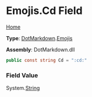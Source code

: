 # Emojis\.Cd Field

[Home](../../../README.md)

**Type**: [DotMarkdown](../../README.md)\.[Emojis](../README.md)

**Assembly**: DotMarkdown\.dll

```csharp
public const string Cd = ":cd:"
```

### Field Value

System\.[String](https://docs.microsoft.com/en-us/dotnet/api/system.string)